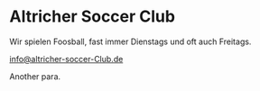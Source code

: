 # Altricher Soccer Club

Wir spielen Foosball, fast immer Dienstags und oft auch Freitags.

[info@altricher-soccer-Club.de](mailto:info@altricher-soccer-Club.de "Email-Adresse des Altricher Soccer Clubs")

Another para.
